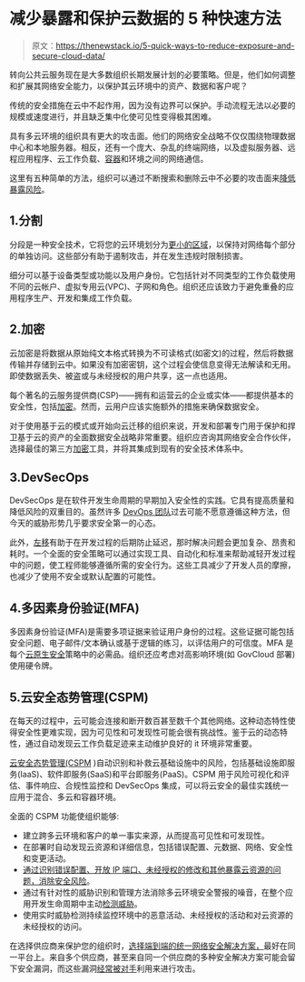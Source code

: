 # 减少暴露和保护云数据的 5 种快速方法

> 原文：<https://thenewstack.io/5-quick-ways-to-reduce-exposure-and-secure-cloud-data/>

转向公共云服务现在是大多数组织长期发展计划的必要策略。但是，他们如何调整和扩展其网络安全能力，以保护其云环境中的资产、数据和客户呢？

传统的安全措施在云中不起作用，因为没有边界可以保护。手动流程无法以必要的规模或速度进行，并且缺乏集中化使可见性变得极其困难。

具有多云环境的组织具有更大的攻击面。他们的网络安全战略不仅仅围绕物理数据中心和本地服务器。相反，还有一个庞大、杂乱的终端网络，以及虚拟服务器、远程应用程序、云工作负载、[容器](https://thenewstack.io/containers/)和环境之间的网络通信。

这里有五种简单的方法，组织可以通过不断搜索和删除云中不必要的攻击面来[降低暴露风险](https://www.crowdstrike.com/resources/white-papers/how-to-find-and-eliminate-blind-spots-in-the-cloud/?utm_campaign=blog&utm_medium=syn&utm_source=cont)。

## 1.分割

分段是一种安全技术，它将您的云环境划分为[更小的区域](https://thenewstack.io/zero-trust-vs-microsegmentation-establish-a-winning-strategy/)，以保持对网络每个部分的单独访问。这些部分有助于遏制攻击，并在发生违规时限制损害。

细分可以基于设备类型或功能以及用户身份。它包括针对不同类型的工作负载使用不同的云帐户、虚拟专用云(VPC)、子网和角色。组织还应该致力于避免重叠的应用程序生产、开发和集成工作负载。

## 2.加密

云加密是将数据从原始纯文本格式转换为不可读格式(如密文)的过程，然后将数据传输并存储到云中。如果没有加密密钥，这个过程会使信息变得无法解读和无用。即使数据丢失、被盗或与未经授权的用户共享，这一点也适用。

每个著名的云服务提供商(CSP)——拥有和运营云的企业或实体——都提供基本的安全性，包括[加密](https://www.crowdstrike.com/cybersecurity-101/cloud-security/cloud-encryption/?utm_campaign=blog&utm_medium=syn&utm_source=cont)。然而，云用户应该实施额外的措施来确保数据安全。

对于使用基于云的模式或开始向云迁移的组织来说，开发和部署专门用于保护和捍卫基于云的资产的全面数据安全战略非常重要。组织应咨询其网络安全合作伙伴，选择最佳的第三方[加密](https://thenewstack.io/protect-and-index-sensitive-data-with-polymorphic-encryption/)工具，并将其集成到现有的安全技术体系中。

## 3.DevSecOps

DevSecOps 是在软件开发生命周期的早期加入安全性的实践。它具有提高质量和降低风险的双重目的。虽然许多 [DevOps 团队](https://www.crowdstrike.com/resources/reports/walking-the-line-gitops-and-shift-left-security/?utm_campaign=blog&utm_medium=syn&utm_source=cont)过去可能不愿意遵循这种方法，但今天的威胁形势几乎要求安全第一的心态。

此外，[左移](https://www.crowdstrike.com/cybersecurity-101/shift-left-security/?utm_campaign=blog&utm_medium=syn&utm_source=cont)有助于在开发过程的后期防止延迟，那时解决问题会更加复杂、昂贵和耗时。一个全面的安全策略可以通过实现工具、自动化和标准来帮助减轻开发过程中的问题，使工程师能够遵循所需的安全行为。这些工具减少了开发人员的摩擦，也减少了使用不安全或默认配置的可能性。

## 4.多因素身份验证(MFA)

多因素身份验证(MFA)是需要多项证据来验证用户身份的过程。这些证据可能包括安全问题、电子邮件/文本确认或基于逻辑的练习，以评估用户的可信度。MFA 是每个[云原生安全](https://www.crowdstrike.com/cybersecurity-101/cloud-security/?utm_campaign=blog&utm_medium=syn&utm_source=cont)策略中的必需品。组织还应考虑对高影响环境(如 GovCloud 部署)使用硬令牌。

## 5.云安全态势管理(CSPM)

在每天的过程中，云可能会连接和断开数百甚至数千个其他网络。这种动态特性使得安全性更难实现，因为可见性和可发现性可能会很有挑战性。鉴于云的动态特性，通过自动发现云工作负载足迹来主动维护良好的 it 环境非常重要。

[云安全态势管理(CSPM](https://www.crowdstrike.com/products/cloud-security/falcon-horizon-cspm/?utm_campaign=blog&utm_medium=syn&utm_source=cont) )自动识别和补救云基础设施中的风险，包括基础设施即服务(IaaS)、软件即服务(SaaS)和平台即服务(PaaS)。CSPM 用于风险可视化和评估、事件响应、合规性监控和 DevSecOps 集成，可以将云安全的最佳实践统一应用于混合、多云和容器环境。

全面的 CSPM 功能使组织能够:

*   建立跨多云环境和客户的单一事实来源，从而提高可见性和可发现性。
*   在部署时自动发现云资源和详细信息，包括错误配置、元数据、网络、安全性和变更活动。
*   [通过识别错误配置、开放 IP 端口、未经授权的修改和其他暴露云资源的问题，消除安全风险](https://www.crowdstrike.com/resources/white-papers/how-to-find-and-eliminate-blind-spots-in-the-cloud/?utm_campaign=blog&utm_medium=syn&utm_source=cont)。
*   通过有针对性的威胁识别和管理方法消除多云环境安全警报的噪音，在整个应用开发生命周期中主动[检测威胁](https://www.crowdstrike.com/resources/reports/threat-landscape-cloud-security/?utm_campaign=blog&utm_medium=syn&utm_source=cont)。
*   使用实时威胁检测持续监控环境中的恶意活动、未经授权的活动和对云资源的未经授权的访问。

在选择供应商来保护您的组织时，[选择端到端的统一网络安全解决方案，](https://www.crowdstrike.com/resources/white-papers/the-crowdstrike-security-cloud-ebook/?utm_campaign=blog&utm_medium=syn&utm_source=cont)最好在同一平台上。来自多个供应商，甚至来自同一个供应商的多种安全解决方案可能会留下安全漏洞，而这些漏洞[经常被对手](https://www.crowdstrike.com/resources/reports/threat-landscape-cloud-security/?utm_campaign=blog&utm_medium=syn&utm_source=cont)利用来进行攻击。

<svg xmlns:xlink="http://www.w3.org/1999/xlink" viewBox="0 0 68 31" version="1.1"><title>Group</title> <desc>Created with Sketch.</desc></svg>